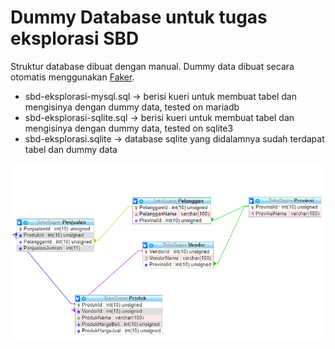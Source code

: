 # Dummy Database untuk tugas eksplorasi SBD

Struktur database dibuat dengan manual. Dummy data dibuat secara otomatis menggunakan [Faker](https://github.com/marak/Faker.js/).

- sbd-eksplorasi-mysql.sql -> berisi kueri untuk membuat tabel dan mengisinya dengan dummy data, tested on mariadb
- sbd-eksplorasi-sqlite.sql -> berisi kueri untuk membuat tabel dan mengisinya dengan dummy data, tested on sqlite3
- sbd-eksplorasi.sqlite -> database sqlite yang didalamnya sudah terdapat tabel dan dummy data

![Screenshot.png](./Screenshot.png)
